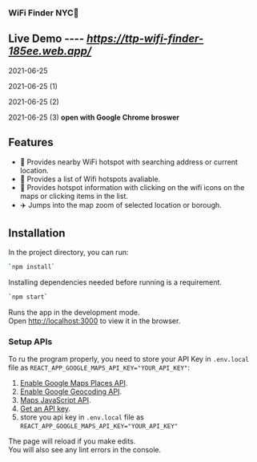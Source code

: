### WiFi Finder NYC🗽

## Live Demo ---- *https://ttp-wifi-finder-185ee.web.app/*

2021-06-25

2021-06-25 (1)

2021-06-25 (2)

2021-06-25 (3)
**open with Google Chrome broswer**

## Features

- 👣 Provides nearby WiFi hotspot with searching address or current location.
- 🎣 Provides a list of Wifi hotspots avaliable.
- 👀 Provides hotspot information with clicking on the wifi icons on the maps or clicking items in the list.
- ✈️ Jumps into the map zoom of selected location or borough.


## Installation

In the project directory, you can run:

```sh
`npm install`
```

Installing dependencies needed before running is a requirement.

```sh
`npm start`
```

Runs the app in the development mode.<br />
Open [http://localhost:3000](http://localhost:3000) to view it in the browser.

### Setup APIs

To ru the program properly, you need to store your API Key in `.env.local` file as `REACT_APP_GOOGLE_MAPS_API_KEY="YOUR_API_KEY"`:

1. [Enable Google Maps Places API](https://developers.google.com/places/web-service/intro).
2. [Enable Google Geocoding API](https://developers.google.com/maps/documentation/javascript/places#enable_apis).
3. [Maps JavaScript API](https://developers.google.com/maps/documentation/javascript/tutorial).
4. [Get an API key](https://developers.google.com/maps/documentation/geocoding/start).
5. store you api key in `.env.local` file as `REACT_APP_GOOGLE_MAPS_API_KEY="YOUR_API_KEY"`

The page will reload if you make edits.<br />
You will also see any lint errors in the console.

